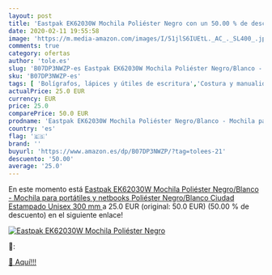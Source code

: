 ```yaml
---
layout: post
title: 'Eastpak EK62030W Mochila Poliéster Negro con un 50.00 % de descuento'
date: 2020-02-11 19:55:58
image: 'https://m.media-amazon.com/images/I/51jlS6IUEtL._AC_._SL400_.jpg'
comments: true
category: ofertas
author: 'tole.es'
slug: 'B07DP3NWZP-es Eastpak EK62030W Mochila Poliéster Negro/Blanco - Mochila...'
sku: 'B07DP3NWZP-es'
tags: [ 'Bolígrafos, lápices y útiles de escritura','Costura y manualidades','Dibujo','Hogar y cocina','Lápices','Marcadores','Materiales de dibujo','Oficina y papelería','Portaminas','Rotuladores y subrayadores','Subrayadores','mochila', ]
actualPrice: 25.0 EUR
currency: EUR
price: 25.0
comparePrice: 50.0 EUR
prodname: 'Eastpak EK62030W Mochila Poliéster Negro/Blanco - Mochila para portátiles y netbooks  Poliéster  Negro/Blanco  Ciudad  Estampado  Unisex  300 mm '
country: 'es'
flag: '🇪🇸'
brand: ''
buyurl: 'https://www.amazon.es/dp/B07DP3NWZP/?tag=tolees-21'
descuento: '50.00'
average: '25.0'
---
```


En este momento está [Eastpak EK62030W Mochila Poliéster Negro/Blanco - Mochila para portátiles y netbooks  Poliéster  Negro/Blanco  Ciudad  Estampado  Unisex  300 mm ](https://www.amazon.es/dp/B07DP3NWZP/?tag=tolees-21) a 25.0 EUR (original: 50.0 EUR) (50.00 %  de descuento) en el siguiente enlace!

[![Eastpak EK62030W Mochila Poliéster Negro](https://m.media-amazon.com/images/I/51jlS6IUEtL._AC_._SL400_.jpg)](https://www.amazon.es/dp/B07DP3NWZP/?tag=tolees-21)

🔎:


[🛒 Aquí!!!](https://www.amazon.es/dp/B07DP3NWZP/?tag=tolees-21)
